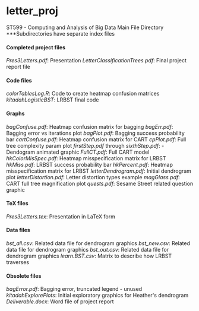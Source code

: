 letter_proj
===========

ST599 - Computing and Analysis of Big Data
Main File Directory
	***Subdirectories have separate index files

####  Completed project files
*Pres3Letters.pdf*:  Presentation
*LetterClassificationTrees.pdf*:  Final project report file


####   Code files
*colorTablesLog.R*:  Code to create heatmap confusion matrices
*kitadahLogisticBST*:  LRBST final code


####   Graphs
*bagConfuse.pdf*:  Heatmap confusion matrix for bagging
*bagErr.pdf*:  Bagging error vs iterations plot
*bagPlot.pdf*:  Bagging success probability bar
*cartConfuse.pdf*:  Heatmap confusion matrix for CART
*cpPlot.pdf*:  Full tree complexity param plot
*firstStep.pdf*  through *sixthStep.pdf*: - Dendogram animated graphic
*FullCT.pdf*:  Full CART model
*hkColorMisSpec.pdf*:  Heatmap misspecification matrix for LRBST
*hkMiss.pdf*:  LRBST success probability bar
*hkPercent.pdf*:  Heatmap misspecification matrix for LRBST
*letterDendrogram.pdf*:  Initial dendrogram plot
*letterDistortion.pdf*:  Letter distortion types example
*magGlass.pdf*:  CART full tree magnification plot
*quests.pdf*:  Sesame Street related question graphic


####   TeX files
*Pres3Letters.tex*:  Presentation in LaTeX form


####   Data files
*bst_all.csv*:  Related data file for dendrogram graphics
*bst_new.csv*:  Related data file for dendrogram graphics
*bst_out.csv*:  Related data file for dendrogram graphics
*learn.BST.csv*:  Matrix to describe how LRBST traverses


####   Obsolete files
*bagError.pdf*:  Bagging error, truncated legend - unused 
*kitadahExplorePlots*:  Initial exploratory graphics for Heather's dendrogram
*Deliverable.docx*:  Word file of project report
